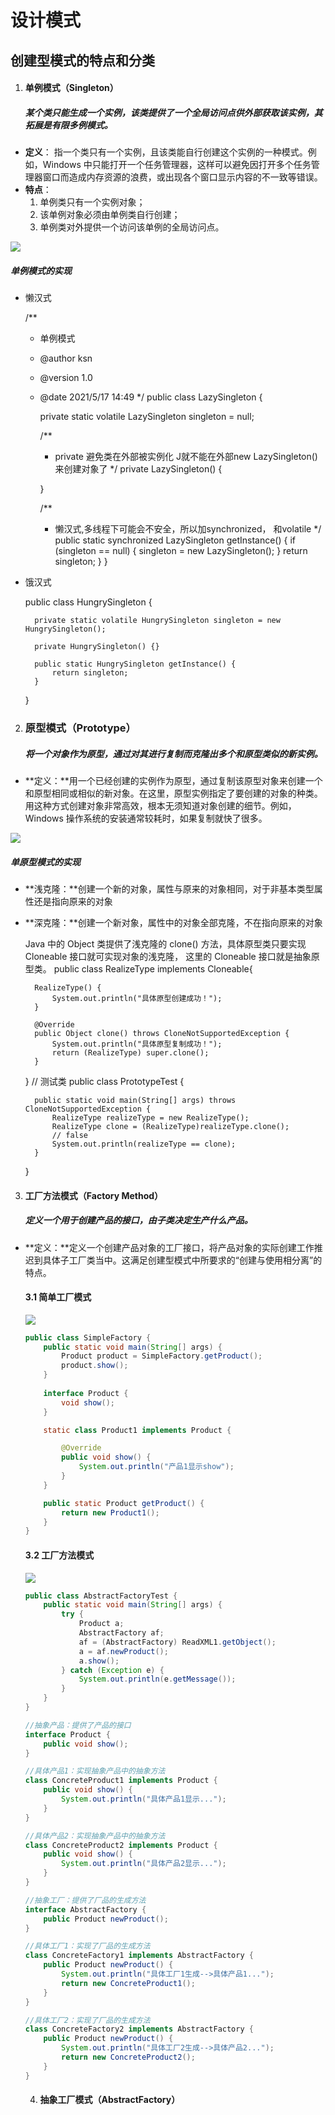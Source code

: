 # 设计模式

## 创建型模式的特点和分类

1. #### 单例模式（Singleton）

   ##### 某个类只能生成一个实例，该类提供了一个全局访问点供外部获取该实例，其拓展是有限多例模式。

* **定义**： 指一个类只有一个实例，且该类能自行创建这个实例的一种模式。例如，Windows 中只能打开一个任务管理器，这样可以避免因打开多个任务管理器窗口而造成内存资源的浪费，或出现各个窗口显示内容的不一致等错误。
* **特点**： 
  1. 单例类只有一个实例对象；
  2. 该单例对象必须由单例类自行创建；
  3. 单例类对外提供一个访问该单例的全局访问点。

![](./img/1.png)

##### 单例模式的实现

* 懒汉式

  	/**
  	 * 单例模式
  	 * @author ksn
  	 * @version 1.0
  	 * @date 2021/5/17 14:49
  	 */
  	public class LazySingleton {
  	
  	    private static volatile LazySingleton singleton = null;
  	
  	    /**
  	     * private 避免类在外部被实例化 J就不能在外部new LazySingleton()来创建对象了
  	     */
  	    private LazySingleton() {
  	
  	    }
  	
  	    /**
  	     * 懒汉式,多线程下可能会不安全，所以加synchronized， 和volatile
  	     */
  	    public static synchronized LazySingleton getInstance() {
  	        if (singleton == null) {
  	            singleton = new LazySingleton();
  	        }
  	        return singleton;
  	    }
  	}

* 饿汉式

  	public class HungrySingleton {
  	
  	    private static volatile HungrySingleton singleton = new HungrySingleton();
  	
  	    private HungrySingleton() {}
  	
  	    public static HungrySingleton getInstance() {
  	        return singleton;
  	    }
  	}

2. ### 原型模式（Prototype）

   ##### 将一个对象作为原型，通过对其进行复制而克隆出多个和原型类似的新实例。

* **定义：**用一个已经创建的实例作为原型，通过复制该原型对象来创建一个和原型相同或相似的新对象。在这里，原型实例指定了要创建的对象的种类。用这种方式创建对象非常高效，根本无须知道对象创建的细节。例如，Windows 操作系统的安装通常较耗时，如果复制就快了很多。

![](./img/2.png)

##### 单原型模式的实现

* **浅克隆：**创建一个新的对象，属性与原来的对象相同，对于非基本类型属性还是指向原来的对象

* **深克隆：**创建一个新对象，属性中的对象全部克隆，不在指向原来的对象

  	Java 中的 Object 类提供了浅克隆的 clone() 方法，具体原型类只要实现 Cloneable 接口就可实现对象的浅克隆，
  	这里的 Cloneable 接口就是抽象原型类。
  	public class RealizeType implements Cloneable{
  	
  	    RealizeType() {
  	        System.out.println("具体原型创建成功！");
  	    }
  	
  	    @Override
  	    public Object clone() throws CloneNotSupportedException {
  	        System.out.println("具体原型复制成功！");
  	        return (RealizeType) super.clone();
  	    }
  	}
  	//  测试类
  	public class PrototypeTest {
  	
  	    public static void main(String[] args) throws CloneNotSupportedException {
  	        RealizeType realizeType = new RealizeType();
  	        RealizeType clone = (RealizeType)realizeType.clone();
  	        // false
  	        System.out.println(realizeType == clone);
  	    }
  	}

3. #### 工厂方法模式（Factory Method）

   ##### 定义一个用于创建产品的接口，由子类决定生产什么产品。

* **定义：**定义一个创建产品对象的工厂接口，将产品对象的实际创建工作推迟到具体子工厂类当中。这满足创建型模式中所要求的“创建与使用相分离”的特点。

  #### 3.1 简单工厂模式

  ![](./img/3.png)

  ```java
  public class SimpleFactory {
      public static void main(String[] args) {
          Product product = SimpleFactory.getProduct();
          product.show();
      }
      
      interface Product {
          void show();
      }
  
      static class Product1 implements Product {
  
          @Override
          public void show() {
              System.out.println("产品1显示show");
          }
      }
  
      public static Product getProduct() {
          return new Product1();
      }
  }
  ```

  

  #### 3.2 工厂方法模式

  ![](./img/4.png)

  ```java
  public class AbstractFactoryTest {
      public static void main(String[] args) {
          try {
              Product a;
              AbstractFactory af;
              af = (AbstractFactory) ReadXML1.getObject();
              a = af.newProduct();
              a.show();
          } catch (Exception e) {
              System.out.println(e.getMessage());
          }
      }
  }
  
  //抽象产品：提供了产品的接口
  interface Product {
      public void show();
  }
  
  //具体产品1：实现抽象产品中的抽象方法
  class ConcreteProduct1 implements Product {
      public void show() {
          System.out.println("具体产品1显示...");
      }
  }
  
  //具体产品2：实现抽象产品中的抽象方法
  class ConcreteProduct2 implements Product {
      public void show() {
          System.out.println("具体产品2显示...");
      }
  }
  
  //抽象工厂：提供了厂品的生成方法
  interface AbstractFactory {
      public Product newProduct();
  }
  
  //具体工厂1：实现了厂品的生成方法
  class ConcreteFactory1 implements AbstractFactory {
      public Product newProduct() {
          System.out.println("具体工厂1生成-->具体产品1...");
          return new ConcreteProduct1();
      }
  }
  
  //具体工厂2：实现了厂品的生成方法
  class ConcreteFactory2 implements AbstractFactory {
      public Product newProduct() {
          System.out.println("具体工厂2生成-->具体产品2...");
          return new ConcreteProduct2();
      }
  }
  ```

  4. #### 抽象工厂模式（AbstractFactory）